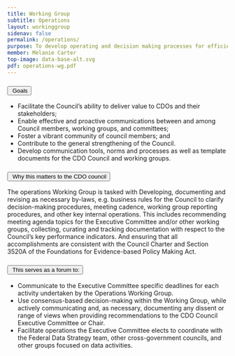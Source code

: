 ```yaml
---
title: Working Group
subtitle: Operations
layout: workinggroup
sidenav: false
permalink: /operations/
purpose: To develop operating and decision making processes for efficient and effective CDO Council operations; and supporting the Executive Committee in handling issues that require rapid response or pre-deliberation.
member: Melanie Carter
top-image: data-base-alt.svg
pdf: operations-wg.pdf
---
```


<h3 class="usa-accordion__heading"><button class="usa-accordion__button bg-accent-cool-lighter" aria-expanded="false" aria-controls="m-a1"><img src="{{site.baseurl}}/assets/images/icons/ribbon-outline.svg" class="workinggroup__accordion-icon" alt=""> Goals</button></h3>
<div id="m-a1" class="usa-accordion__content">
  <ul>
    <li>Facilitate the Council’s ability to deliver value to CDOs and their stakeholders;</li>
    <li>Enable effective and proactive communications between and among Council members, working groups, and committees;</li>
    <li>Foster a vibrant community of council members; and</li>
    <li>Contribute to the general strengthening of the Council.</li>
    <li>Develop communication tools, norms and processes as well as template documents for the CDO Council and working groups.</li>
  </ul>
</div>
<h3 class="usa-accordion__heading"><button class="usa-accordion__button bg-accent-cool-lighter" aria-expanded="false" aria-controls="m-a2"><img src="{{site.baseurl}}/assets/images/icons/question-circle.svg" class="workinggroup__accordion-icon" alt=""> Why this matters to the CDO council</button></h3>
<div id="m-a2" class="usa-accordion__content">
  <p>The operations Working Group is tasked with Developing, documenting and revising as necessary by-laws, e.g. business rules for the Council to clarify decision-making procedures, meeting cadence, working group reporting procedures, and other key internal operations. This includes recommending meeting agenda topics for the Executive Committee and/or other working groups, collecting, curating and tracking documentation with respect to the Council’s key performance indicators. And ensuring that all accomplishments are consistent with the Council Charter and Section 3520A of the Foundations for Evidence-based Policy Making Act. </p>
</div>    
<h3 class="usa-accordion__heading"><button class="usa-accordion__button bg-accent-cool-lighter" aria-expanded="false" aria-controls="m-a3"><img src="{{site.baseurl}}/assets/images/icons/forum.svg" class="workinggroup__accordion-icon" alt=""> This serves as a forum to:</button></h3>
<div id="m-a3" class="usa-accordion__content">
  <ul>
    <li>Communicate to the Executive Committee specific deadlines for each activity undertaken by the Operations Working Group.</li>
    <li>Use consensus-based decision-making within the Working Group, while actively communicating and, as necessary, documenting any dissent or range of views when providing recommendations to the CDO Council Executive Committee or Chair.</li>
    <li>Facilitate operations the Executive Committee elects to coordinate with the Federal Data Strategy team, other cross-government councils, and other groups focused on data activities.</li>
  </ul>
</div>
